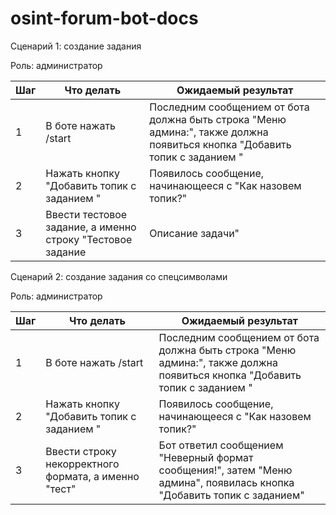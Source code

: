 # osint-forum-bot-docs

Сценарий 1: создание задания

Роль: администратор

| Шаг | Что делать | Ожидаемый результат |
|-----|------------|---------------------|
| 1   | В боте нажать /start           | Последним сообщением от бота должна быть строка "Меню админа:", также должна появиться кнопка "Добавить топик с заданием " |
| 2    | Нажать кнопку "Добавить топик с заданием "           | Появилось сообщение, начинающееся с "Как назовем топик?"                    |
| 3    | Ввести тестовое задание, а именно строку "Тестовое задание | Описание задачи"          | Бот ответил сообщением "Топик создан, сообщение отправлено", а затем "Меню админа", появилась кнопка "Добавить топик с заданием", в тестовом форуме появился топик с названием "Тестовое задание" и с сообщением "Описание задачи"  |

Сценарий 2: создание задания со спецсимволами 

Роль: администратор

| Шаг | Что делать | Ожидаемый результат |
|-----|------------|---------------------|
| 1   | В боте нажать /start           | Последним сообщением от бота должна быть строка "Меню админа:", также должна появиться кнопка "Добавить топик с заданием " |
| 2    | Нажать кнопку "Добавить топик с заданием "           | Появилось сообщение, начинающееся с "Как назовем топик?"                    |
| 3    | Ввести строку некорректного формата, а именно "тест"          | Бот ответил сообщением "Неверный формат сообщения!", затем "Меню админа", появилась кнопка "Добавить топик с заданием"
